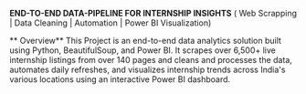**END-TO-END DATA-PIPELINE FOR INTERNSHIP INSIGHTS** ( Web Scrapping | Data Cleaning | Automation | Power BI Visualization)

** Overview**
This Project is an end-to-end data analytics solution built using Python, BeautifulSoup, and Power BI. It scrapes over 6,500+ live internship listings from over 140 pages and cleans and processes the data, automates daily refreshes, and visualizes internship trends across India's various locations using an interactive Power BI dashboard.

